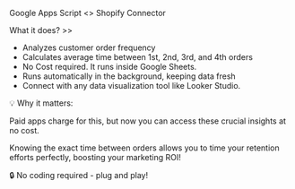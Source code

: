 Google Apps Script <> Shopify Connector

What it does? >>

- Analyzes customer order frequency 
- Calculates average time between 1st, 2nd, 3rd, and 4th orders 
- No Cost required. It runs inside Google Sheets.
- Runs automatically in the background, keeping data fresh 
- Connect with any data visualization tool like Looker Studio.

💡 Why it matters: 

Paid apps charge for this, but now you can access these crucial insights at no cost. 

Knowing the exact time between orders allows you to time your retention efforts perfectly, boosting your marketing ROI! 

🔒 No coding required - plug and play! 
